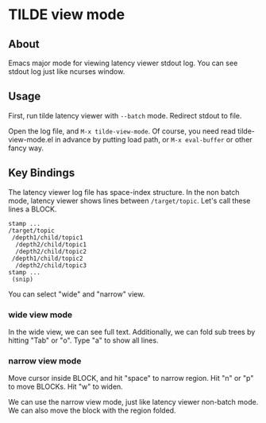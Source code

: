 # TILDE view mode

## About

Emacs major mode for viewing latency viewer stdout log.
You can see stdout log just like ncurses window.

## Usage

First, run tilde latency viewer with `--batch` mode.
Redirect stdout to file.

Open the log file, and `M-x tilde-view-mode`.
Of course, you need read tilde-view-mode.el in advance
by putting load path, or `M-x eval-buffer` or other fancy way.

## Key Bindings

The latency viewer log file has space-index structure.
In the non batch mode, latency viewer shows lines between `/target/topic`.
Let's call these lines a BLOCK.

```text
stamp ...
/target/topic
 /depth1/child/topic1
  /depth2/child/topic1
  /depth2/child/topic2
 /depth1/child/topic2
  /depth2/child/topic3
stamp ...
 (snip)
```

You can select "wide" and "narrow" view.

### wide view mode

In the wide view, we can see full text.
Additionally, we can fold sub trees by hitting "Tab" or "o".
Type "a" to show all lines.

### narrow view mode

Move cursor inside BLOCK, and hit "space" to narrow region.
Hit "n" or "p" to move BLOCKs.
Hit "w" to widen.

We can use the narrow view mode, just like latency viewer non-batch mode.
We can also move the block with the region folded.
